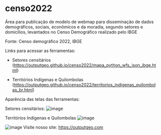 # censo2022
Área para publicação de modelo de webmap para disseminação de dados demográficos, sociais, econômicos e da moradia, segundo setores e domicílios, levantados no Censo Demográfico realizado pelo IBGE

Fonte: Censo demográfico 2022, IBGE

Links para acessar as ferramentas:

- Setores censitários (https://outputgeo.github.io/censo2022/mapa_python_wfs_json_ibge.html)

- Territórios Indígenas e Quilombolas (https://outputgeo.github.io/censo2022/territorios_indigenas_quilombolas_br.html)

Aparência das telas das ferramentas:

Setores censitários:
![image](https://github.com/OutputGEO/censo2022/assets/150393907/140f1f5f-292b-41bc-b023-feba753967af)

Territórios Indígenas e Quilombolas
![image](https://github.com/OutputGEO/censo2022/assets/150393907/7bf3c1b7-c555-4de8-9e30-8fbd166a7416)


![image](https://github.com/OutputGEO/censo2022/assets/150393907/18b47d5c-1967-48e4-a563-812ecce3361e)   Visite nosso site: https://outputgeo.com
